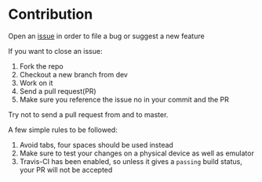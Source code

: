 # Contribution

Open an [issue](https://github.com/kartikarora/Transfer.sh/issues) in order to file a bug or suggest a new feature

If you want to close an issue:

1. Fork the repo
2. Checkout a new branch from dev
3. Work on it
4. Send a pull request(PR)
5. Make sure you reference the issue no in your commit and the PR

Try not to send a pull request from and to master.

A few simple rules to be followed:

1. Avoid tabs, four spaces should be used instead
2. Make sure to test your changes on a physical device as well as emulator
3. Travis-CI has been enabled, so unless it gives a `passing` build status, your PR will not be accepted